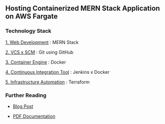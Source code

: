 ## Hosting Containerized MERN Stack Application on AWS Fargate

### Technology Stack

[1. Web Development](checklist-app/) : MERN Stack

[2. VCS x SCM](https://www.github.com/hkshitesh/SPCM-2020) : Git using GitHub

[3. Container Engine](https://hub.docker.com/repository/docker/nishkarshraj/mern-stack) : Docker

[4. Continuous Integration Tool](Dockerfile) : Jenkins x Docker

[5. Infrastructure Automation](tf/) : Terraform

### Further Reading

* [Blog Post](https://medium.com/@noicecurse/hosting-a-containerized-mern-application-on-aws-fargate-c96a971ca4ce)

* [PDF Documentation](workflow.pdf) 
